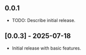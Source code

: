 ## 0.0.1

* TODO: Describe initial release.


## [0.0.3] - 2025-07-18

- Initial release with basic features.
